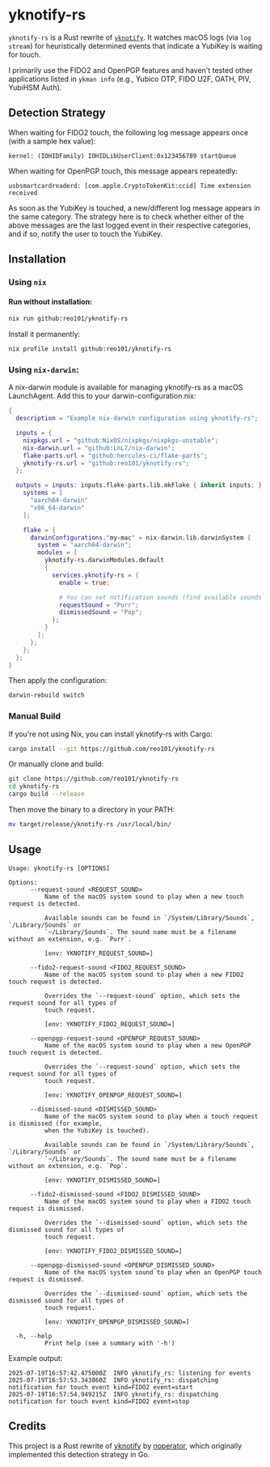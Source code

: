 # yknotify-rs

`yknotify-rs` is a Rust rewrite of [`yknotify`](https://github.com/noperator/yknotify). It watches macOS logs (via `log stream`) for heuristically determined events that indicate a YubiKey is waiting for touch.

I primarily use the FIDO2 and OpenPGP features and haven't tested other applications listed in `ykman info` (e.g., Yubico OTP, FIDO U2F, OATH, PIV, YubiHSM Auth).

## Detection Strategy

When waiting for FIDO2 touch, the following log message appears once (with a sample hex value):

```
kernel: (IOHIDFamily) IOHIDLibUserClient:0x123456789 startQueue
```

When waiting for OpenPGP touch, this message appears repeatedly:

```
usbsmartcardreaderd: [com.apple.CryptoTokenKit:ccid] Time extension received
```


As soon as the YubiKey is touched, a new/different log message appears in the same category. The strategy here is to check whether either of the above messages are the last logged event in their respective categories, and if so, notify the user to touch the YubiKey.

## Installation

### Using `nix`

#### Run without installation:

```sh
nix run github:reo101/yknotify-rs
```

Install it permanently:

```sh
nix profile install github:reo101/yknotify-rs
```

### Using `nix-darwin`:

A nix-darwin module is available for managing yknotify-rs as a macOS LaunchAgent. Add this to your darwin-configuration.nix:

```nix
{
  description = "Example nix-darwin configuration using yknotify-rs";

  inputs = {
    nixpkgs.url = "github:NixOS/nixpkgs/nixpkgs-unstable";
    nix-darwin.url = "github:LnL7/nix-darwin";
    flake-parts.url = "github:hercules-ci/flake-parts";
    yknotify-rs.url = "github:reo101/yknotify-rs";
  };

  outputs = inputs: inputs.flake-parts.lib.mkFlake { inherit inputs; } {
    systems = [
      "aarch64-darwin"
      "x86_64-darwin"
    ];

    flake = {
      darwinConfigurations."my-mac" = nix-darwin.lib.darwinSystem {
        system = "aarch64-darwin";
        modules = [
          yknotify-rs.darwinModules.default
          {
            services.yknotify-rs = {
              enable = true;

              # You can set notification sounds (find available sounds in `/System/Library/Sounds`):
              requestSound = "Purr";
              dismissedSound = "Pop";
            };
          }
        ];
      };
    };
  };
}
```

Then apply the configuration:

```sh
darwin-rebuild switch
```

### Manual Build

If you're not using Nix, you can install yknotify-rs with Cargo:

```sh
cargo install --git https://github.com/reo101/yknotify-rs
```

Or manually clone and build:

```sh
git clone https://github.com/reo101/yknotify-rs
cd yknotify-rs
cargo build --release
```

Then move the binary to a directory in your PATH:

```sh
mv target/release/yknotify-rs /usr/local/bin/
```

## Usage

```
Usage: yknotify-rs [OPTIONS]

Options:
      --request-sound <REQUEST_SOUND>
          Name of the macOS system sound to play when a new touch request is detected.

          Available sounds can be found in `/System/Library/Sounds`, `/Library/Sounds` or
          `~/Library/Sounds`. The sound name must be a filename without an extension, e.g. `Purr`.

          [env: YKNOTIFY_REQUEST_SOUND=]

      --fido2-request-sound <FIDO2_REQUEST_SOUND>
          Name of the macOS system sound to play when a new FIDO2 touch request is detected.

          Overrides the `--request-sound` option, which sets the request sound for all types of
          touch request.

          [env: YKNOTIFY_FIDO2_REQUEST_SOUND=]

      --openpgp-request-sound <OPENPGP_REQUEST_SOUND>
          Name of the macOS system sound to play when a new OpenPGP touch request is detected.

          Overrides the `--request-sound` option, which sets the request sound for all types of
          touch request.

          [env: YKNOTIFY_OPENPGP_REQUEST_SOUND=]

      --dismissed-sound <DISMISSED_SOUND>
          Name of the macOS system sound to play when a touch request is dismissed (for example,
          when the YubiKey is touched).

          Available sounds can be found in `/System/Library/Sounds`, `/Library/Sounds` or
          `~/Library/Sounds`. The sound name must be a filename without an extension, e.g. `Pop`.

          [env: YKNOTIFY_DISMISSED_SOUND=]

      --fido2-dismissed-sound <FIDO2_DISMISSED_SOUND>
          Name of the macOS system sound to play when a FIDO2 touch request is dismissed.

          Overrides the `--dismissed-sound` option, which sets the dismissed sound for all types of
          touch request.

          [env: YKNOTIFY_FIDO2_DISMISSED_SOUND=]

      --openpgp-dismissed-sound <OPENPGP_DISMISSED_SOUND>
          Name of the macOS system sound to play when an OpenPGP touch request is dismissed.

          Overrides the `--dismissed-sound` option, which sets the dismissed sound for all types of
          touch request.

          [env: YKNOTIFY_OPENPGP_DISMISSED_SOUND=]

  -h, --help
          Print help (see a summary with '-h')
```

Example output:

```
2025-07-19T16:57:42.475000Z  INFO yknotify_rs: listening for events
2025-07-19T16:57:53.343860Z  INFO yknotify_rs: dispatching notification for touch event kind=FIDO2 event=start
2025-07-19T16:57:54.949215Z  INFO yknotify_rs: dispatching notification for touch event kind=FIDO2 event=stop
```

## Credits

This project is a Rust rewrite of [yknotify](https://github.com/noperator/yknotify) by [noperator](https://github.com/noperator), which originally implemented this detection strategy in Go.
